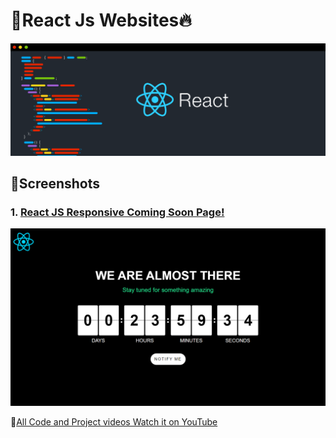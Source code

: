 # 🔗React Js Websites🔥

![Screenshot](main.png)

## 📸Screenshots

### 1. [React JS Responsive Coming Soon Page!](https://youtu.be/55Q-dEA3a64)
![Screenshot](first.png)

🔗[All Code and Project videos Watch it on YouTube](https://www.youtube.com/c/SagarDeveloper)
